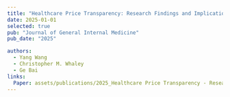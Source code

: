 ```yaml
---
title: "Healthcare Price Transparency: Research Findings and Implications for Policy and Practice"
date: 2025-01-01
selected: true
pub: "Journal of General Internal Medicine"
pub_date: "2025"

authors:
  - Yang Wang
  - Christopher M. Whaley
  - Ge Bai
links:
  Paper: assets/publications/2025_Healthcare Price Transparency - Research Findings and Implications for Policy and Practice.pdf
---
```


